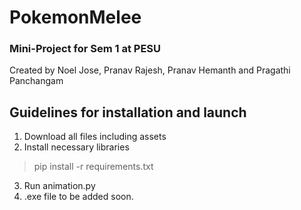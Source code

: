 # PokemonMelee
### Mini-Project for Sem 1 at PESU
Created by Noel Jose, Pranav Rajesh, Pranav Hemanth and Pragathi Panchangam

## Guidelines for installation and launch
1. Download all files including assets
2. Install necessary libraries
> pip install -r requirements.txt 
3. Run animation.py
4. .exe file to be added soon.
